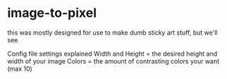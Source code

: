 # image-to-pixel
this was mostly designed for use to make dumb sticky art stuff, but we'll see

Config file settings explained
Width and Height = the desired height and width of your image
Colors = the amount of contrasting colors your want (max 10)